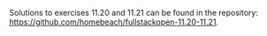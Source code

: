 Solutions to exercises 11.20 and 11.21 can be found in the repository: https://github.com/homebeach/fullstackopen-11.20-11.21.